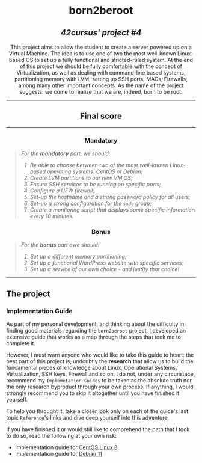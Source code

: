 <h1 align=center>
	<b>born2beroot</b>
</h1>

<h2 align=center>
	 <i>42cursus' project #4</i>
</h2>

<p align=center>
	This project aims to allow the student to create a server powered up on a Virtual Machine. The idea is to use one of two the most well-known Linux-based OS to set up a fully functional and stricted-ruled system. At the end of this project we should be fully comfortable with the concept of Virtualization, as well as dealing with command-line based systems, partitioning memory with LVM, setting up SSH ports, MACs, Firewalls, among many other important concepts. As the name of the project suggests: we come to realize that we are, indeed, born to be root.
</p>

---
<div align=center>
<h2>
	Final score
</h2>
</div>

---

<h3 align=center>
Mandatory
</h3>

> <i>For the <b>mandatory</b> part, we should:
> 1. Be able to choose between two of the most well-known Linux-based operating systems: CentOS or Debian;
> 2. Create LVM partitions to our new VM OS;
> 3. Ensure SSH services to be running on specific ports;
> 4. Configure a UFW firewall;
> 5. Set-up the hostname and a strong password policy for all users;
> 6. Set-up a strong configuration for the `sudo` group;
> 7. Create a monitoring script that displays some specific information every 10 minutes.</i>

<h3 align=center>
Bonus
</h3>

> <i>For the <b>bonus</b> part owe should:
> 1. Set up a different memory partitioning;
> 2. Set up a functional WordPress website with specific services;
> 3. Set up a service of our own choice - and justify that choice!</i>

---

<h2>
The project
</h2>

### Implementation Guide

As part of my personal development, and thinking about the difficulty in finding good materials regarding the `born2beroot` project, I developed an extensive guide that works as a map through the steps that took me to complete it.

However, I must warn anyone who would like to take this guide to heart: the best part of this project is, undoubtly the **research** that allow us to build the fundamental pieces of knowledge about Linux, Operational Systems, Virtualization, SSH keys, Firewall and so on. I do not, under any circunstace, recommend my `Implemetation Guides` to be taken as the absolute truth nor the only research byproduct through your own process. If anything, I would strongly recommend you to skip it altogether until you have finished it yourself. 

To help you throught it, take a closer look only on each of the guide's last topic `Reference`'s links and dive deep yourself into this adventure. 

If you have finished it or would still like to comprehend the path that I took to do so, read the following at your own risk:

- Implementation guide for [CentOS Linux 8](CentOS-en.md)
- Implementation guide for [Debian 11](Debian-en.md)
